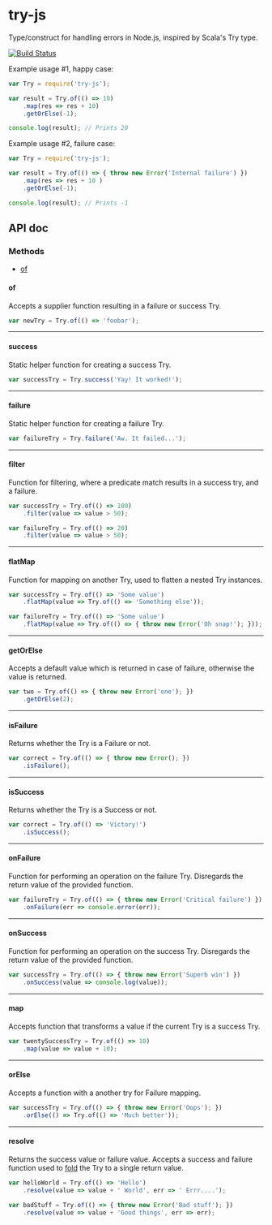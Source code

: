 # try-js
Type/construct for handling errors in Node.js, inspired by Scala's Try type.

[![Build Status](https://travis-ci.org/whirlwin/try-js.svg?branch=master)](https://travis-ci.org/whirlwin/try-js)

Example usage #1, happy case:
```javascript
var Try = require('try-js');

var result = Try.of(() => 10)
    .map(res => res + 10)
    .getOrElse(-1);

console.log(result); // Prints 20
```

Example usage #2, failure case:
```javascript
var Try = require('try-js');

var result = Try.of(() => { throw new Error('Internal failure') })
    .map(res => res + 10 )
    .getOrElse(-1);

console.log(result); // Prints -1
```

## API doc

### Methods

- [of](#of)

#### of

Accepts a supplier function resulting in a failure or success Try.

```javascript
var newTry = Try.of(() => 'foobar');
```

---

#### success

Static helper function for creating a success Try.

```javascript
var successTry = Try.success('Yay! It worked!');
```

---

#### failure

Static helper function for creating a failure Try.

```javascript
var failureTry = Try.failure('Aw. It failed...');
```

---

#### filter

Function for filtering, where a predicate match results in a success try, and a failure.

```javascript
var successTry = Try.of(() => 100)
    .filter(value => value > 50);
```
    
```javascript
var failureTry = Try.of(() => 20)
    .filter(value => value > 50);
```

---

#### flatMap

Function for mapping on another Try, used to flatten a nested Try instances.

```javascript
var successTry = Try.of(() => 'Some value')
    .flatMap(value => Try.of(() => 'Something else'));
```

```javascript
var failureTry = Try.of(() => 'Some value')
    .flatMap(value => Try.of(() => { throw new Error('Oh snap!'); }));
```

---

#### getOrElse

Accepts a default value which is returned in case of failure, otherwise the value is returned.

```javascript
var two = Try.of(() => { throw new Error('one'); })
    .getOrElse(2);
```

---

#### isFailure

Returns whether the Try is a Failure or not.

```javascript
var correct = Try.of(() => { throw new Error(); })
    .isFailure();
```

---

#### isSuccess

Returns whether the Try is a Success or not.

```javascript
var correct = Try.of(() => 'Victory!')
    .isSuccess();
```

---

#### onFailure

Function for performing an operation on the failure Try. Disregards the return value of the provided function.

```javascript
var failureTry = Try.of(() => { throw new Error('Critical failure') })
    .onFailure(err => console.error(err));
```

---

#### onSuccess

Function for performing an operation on the success Try. Disregards the return value of the provided function.

```javascript
var successTry = Try.of(() => { throw new Error('Superb win') })
    .onSuccess(value => console.log(value));
```

---

#### map

Accepts function that transforms a value if the current Try is a success Try.

```javascript
var twentySuccessTry = Try.of(() => 10)
    .map(value => value + 10);
```

---

#### orElse

Accepts a function with a another try for Failure mapping.

```javascript
var successTry = Try.of(() => { throw new Error('Oops'); })
    .orElse(() => Try.of(() => 'Much better'));
```

---

#### resolve

Returns the success value or failure value. Accepts a success and failure function used to
[fold](https://en.wikipedia.org/wiki/Fold_(higher-order_function)) the Try to a single return value.

```javascript
var helloWorld = Try.of(() => 'Hello')
    .resolve(value => value + ' World', err => ' Errr....');
```

```javascript
var badStuff = Try.of(() => { throw new Error('Bad stuff'); })
    .resolve(value => value + 'Good things', err => err);
```
